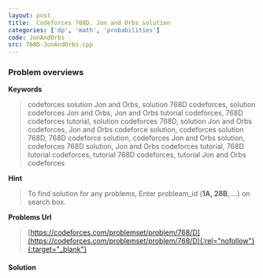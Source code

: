 ```yaml
---
layout: post
title:  Codeforces 768D. Jon and Orbs solution
categories: ['dp', 'math', 'probabilities']
code: JonAndOrbs
src: 768D-JonAndOrbs.cpp
---
```

### **Problem overviews**

**Keywords**
> codeforces solution Jon and Orbs, solution 768D codeforces, solution codeforces Jon and Orbs, Jon and Orbs tutorial codeforces, 768D codeforces tutorial, solution codeforces 768D, solution Jon and Orbs codeforces, Jon and Orbs codeforce solution, codeforces solution 768D, 768D codeforce solution, codeforces Jon and Orbs solution, codeforces 768D solution, Jon and Orbs codeforces tutorial, 768D tutorial codeforces, tutorial 768D codeforces, tutorial Jon and Orbs codeforces

**Hint**
> To find solution for any problems, Enter probleam_id (**1A, 28B**, ...) on search box. 

**Problems Url**
> [https://codeforces.com/problemset/problem/768/D](https://codeforces.com/problemset/problem/768/D){:rel="nofollow"}{:target="_blank"}

#### **Solution**



